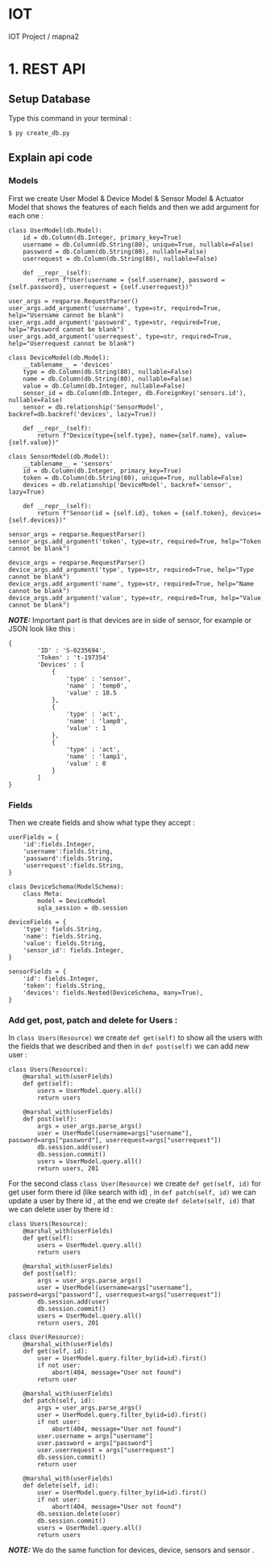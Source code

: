 # IOT
IOT Project / mapna2

# 1. REST API

## Setup Database
Type this command in your terminal :
```
$ py create_db.py
```

## Explain api code
### Models
First we create User Model & Device Model & Sensor Model & Actuator Model that shows the features of each fields and then we add argument for each one :
```
class UserModel(db.Model): 
    id = db.Column(db.Integer, primary_key=True)
    username = db.Column(db.String(80), unique=True, nullable=False)
    password = db.Column(db.String(80), nullable=False)
    userrequest = db.Column(db.String(80), nullable=False)

    def __repr__(self): 
        return f"User(username = {self.username}, password = {self.password}, userrequest = {self.userrequest})"

user_args = reqparse.RequestParser()
user_args.add_argument('username', type=str, required=True, help="Username cannot be blank")
user_args.add_argument('password', type=str, required=True, help="Password cannot be blank")
user_args.add_argument('userrequest', type=str, required=True, help="Userrequest cannot be blank")

class DeviceModel(db.Model):
    __tablename__ = 'devices'
    type = db.Column(db.String(80), nullable=False)
    name = db.Column(db.String(80), nullable=False)
    value = db.Column(db.Integer, nullable=False)
    sensor_id = db.Column(db.Integer, db.ForeignKey('sensors.id'), nullable=False)
    sensor = db.relationship('SensorModel', backref=db.backref('devices', lazy=True))

    def __repr__(self):
        return f"Device(type={self.type}, name={self.name}, value={self.value})"

class SensorModel(db.Model): 
    __tablename__ = 'sensors'
    id = db.Column(db.Integer, primary_key=True)
    token = db.Column(db.String(80), unique=True, nullable=False)
    devices = db.relationship('DeviceModel', backref='sensor', lazy=True)

    def __repr__(self): 
        return f"Sensor(id = {self.id}, token = {self.token}, devices={self.devices})"

sensor_args = reqparse.RequestParser()
sensor_args.add_argument('token', type=str, required=True, help="Token cannot be blank")

device_args = reqparse.RequestParser()
device_args.add_argument('type', type=str, required=True, help="Type cannot be blank")
device_args.add_argument('name', type=str, required=True, help="Name cannot be blank")
device_args.add_argument('value', type=str, required=True, help="Value cannot be blank")
```
**_NOTE:_**  Important part is that devices are in side of sensor, for example or JSON look like this :
```
{
        'ID' : 'S-0235694',
        'Token' : 't-197354'
        'Devices' : [
            {
                'type' : 'sensor',
                'name' : 'temp0',
                'value' : 18.5
            },
            {
                'type' : 'act',
                'name' : 'lamp0',
                'value' : 1
            },
            {
                'type' : 'act',
                'name' : 'lamp1',
                'value' : 0
            }
        ]
}
```

### Fields
Then we create fields and show what type they accept :
```
userFields = {
    'id':fields.Integer,
    'username':fields.String,
    'password':fields.String,
    'userrequest':fields.String,
}

class DeviceSchema(ModelSchema):
    class Meta:
        model = DeviceModel
        sqla_session = db.session

deviceFields = {
    'type': fields.String,
    'name': fields.String,
    'value': fields.String,
    'sensor_id': fields.Integer,
}

sensorFields = {
    'id': fields.Integer,
    'token': fields.String,
    'devices': fields.Nested(DeviceSchema, many=True),
}
```

### Add get, post, patch and delete for Users :
In ```class Users(Resource)``` we create ```def get(self)``` to show all the users with the fields that we described and then in ```def post(self)``` we can add new user :
```
class Users(Resource):
    @marshal_with(userFields)
    def get(self):
        users = UserModel.query.all() 
        return users 

    @marshal_with(userFields)
    def post(self):
        args = user_args.parse_args()
        user = UserModel(username=args["username"], password=args["password"], userrequest=args["userrequest"])
        db.session.add(user) 
        db.session.commit()
        users = UserModel.query.all()
        return users, 201
```
For the second class ```class User(Resource)``` we create ```def get(self, id)``` for get user form there id (like search with id) , in ```def patch(self, id)``` we can update a user by there id , at the end we create ```def delete(self, id)``` that we can delete user by there id :
```
class Users(Resource):
    @marshal_with(userFields)
    def get(self):
        users = UserModel.query.all() 
        return users

    @marshal_with(userFields)
    def post(self):
        args = user_args.parse_args()
        user = UserModel(username=args["username"], password=args["password"], userrequest=args["userrequest"])
        db.session.add(user) 
        db.session.commit()
        users = UserModel.query.all()
        return users, 201

class User(Resource):
    @marshal_with(userFields)
    def get(self, id):
        user = UserModel.query.filter_by(id=id).first() 
        if not user: 
            abort(404, message="User not found")
        return user 
    
    @marshal_with(userFields)
    def patch(self, id):
        args = user_args.parse_args()
        user = UserModel.query.filter_by(id=id).first() 
        if not user: 
            abort(404, message="User not found")
        user.username = args["username"]
        user.password = args["password"]
        user.userrequest = args["userrequest"]
        db.session.commit()
        return user 
    
    @marshal_with(userFields)
    def delete(self, id):
        user = UserModel.query.filter_by(id=id).first() 
        if not user: 
            abort(404, message="User not found")
        db.session.delete(user)
        db.session.commit()
        users = UserModel.query.all()
        return users
```
**_NOTE:_**  We do the same function for devices, device, sensors and sensor .






